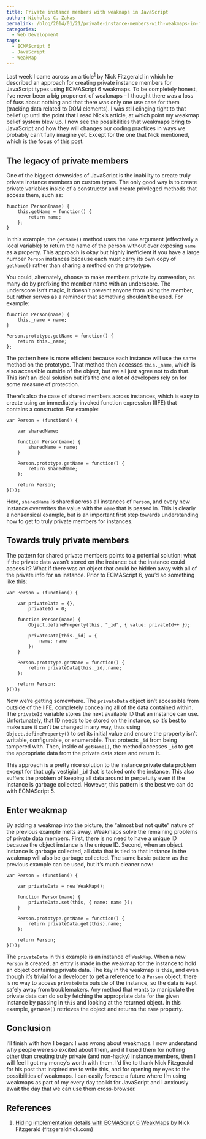 ```yaml
---
title: Private instance members with weakmaps in JavaScript
author: Nicholas C. Zakas
permalink: /blog/2014/01/21/private-instance-members-with-weakmaps-in-javascript/
categories:
  - Web Development
tags:
  - ECMAScript 6
  - JavaScript
  - WeakMap
---
```

Last week I came across an article<sup>[1]</sup> by Nick Fitzgerald in which he described an approach for creating private instance members for JavaScript types using ECMAScript 6 weakmaps. To be completely honest, I&#8217;ve never been a big proponent of weakmaps &#8211; I thought there was a loss of fuss about nothing and that there was only one use case for them (tracking data related to DOM elements). I was still clinging tight to that belief up until the point that I read Nick&#8217;s article, at which point my weakmap belief system blew up. I now see the possibilities that weakmaps bring to JavaScript and how they will changes our coding practices in ways we probably can&#8217;t fully imagine yet. Except for the one that Nick mentioned, which is the focus of this post.

## The legacy of private members

One of the biggest downsides of JavaScript is the inability to create truly private instance members on custom types. The only good way is to create private variables inside of a constructor and create privileged methods that access them, such as:

    function Person(name) {
        this.getName = function() {
            return name;
        };
    }

In this example, the `getName()` method uses the `name` argument (effectively a local variable) to return the name of the person without ever exposing `name` as a property. This approach is okay but highly inefficient if you have a large number `Person` instances because each must carry its own copy of `getName()` rather than sharing a method on the prototype.

You could, alternately, choose to make members private by convention, as many do by prefixing the member name with an underscore. The underscore isn&#8217;t magic, it doesn&#8217;t prevent anyone from using the member, but rather serves as a reminder that something shouldn&#8217;t be used. For example:

    function Person(name) {
        this._name = name;
    }
    
    Person.prototype.getName = function() {
        return this._name;
    };

The pattern here is more efficient because each instance will use the same method on the prototype. That method then accesses `this._name`, which is also accessible outside of the object, but we all just agree not to do that. This isn&#8217;t an ideal solution but it&#8217;s the one a lot of developers rely on for some measure of protection.

There&#8217;s also the case of shared members across instances, which is easy to create using an immediately-invoked function expression (IIFE) that contains a constructor. For example:

    var Person = (function() {
    
        var sharedName;
    
        function Person(name) {
            sharedName = name;
        }
    
        Person.prototype.getName = function() {
            return sharedName;
        };
    
        return Person;
    }());

Here, `sharedName` is shared across all instances of `Person`, and every new instance overwrites the value with the `name` that is passed in. This is clearly a nonsensical example, but is an important first step towards understanding how to get to truly private members for instances.

## Towards truly private members

The pattern for shared private members points to a potential solution: what if the private data wasn&#8217;t stored on the instance but the instance could access it? What if there was an object that could be hidden away with all of the private info for an instance. Prior to ECMAScript 6, you&#8217;d so something like this:

    var Person = (function() {
    
        var privateData = {},
            privateId = 0;
    
        function Person(name) {
            Object.defineProperty(this, "_id", { value: privateId++ });
    
            privateData[this._id] = {
                name: name
            };
        }
    
        Person.prototype.getName = function() {
            return privateData[this._id].name;
        };
    
        return Person;
    }());

Now we&#8217;re getting somewhere. The `privateData` object isn&#8217;t accessible from outside of the IIFE, completely concealing all of the data contained within. The `privateId` variable stores the next available ID that an instance can use. Unfortunately, that ID needs to be stored on the instance, so it&#8217;s best to make sure it can&#8217;t be changed in any way, thus using `Object.defineProperty()` to set its initial value and ensure the property isn&#8217;t writable, configurable, or enumerable. That protects `_id` from being tampered with. Then, inside of `getName()`, the method accesses `_id` to get the appropriate data from the private data store and return it.

This approach is a pretty nice solution to the instance private data problem except for that ugly vestigial `_id` that is tacked onto the instance. This also suffers the problem of keeping all data around in perpetuity even if the instance is garbage collected. However, this pattern is the best we can do with ECMAScript 5.

## Enter weakmap

By adding a weakmap into the picture, the &#8220;almost but not quite&#8221; nature of the previous example melts away. Weakmaps solve the remaining problems of private data members. First, there is no need to have a unique ID because the object instance is the unique ID. Second, when an object instance is garbage collected, all data that is tied to that instance in the weakmap will also be garbage collected. The same basic pattern as the previous example can be used, but it&#8217;s much cleaner now:

    var Person = (function() {
    
        var privateData = new WeakMap();
    
        function Person(name) {
            privateData.set(this, { name: name });
        }
    
        Person.prototype.getName = function() {
            return privateData.get(this).name;
        };
    
        return Person;
    }());

The `privateData` in this example is an instance of `WeakMap`. When a new `Person` is created, an entry is made in the weakmap for the instance to hold an object containing private data. The key in the weakmap is `this`, and even though it&#8217;s trivial for a developer to get a reference to a `Person` object, there is no way to access `privateData` outside of the instance, so the data is kept safely away from troublemakers. Any method that wants to manipulate the private data can do so by fetching the appropriate data for the given instance by passing in `this` and looking at the returned object. In this example, `getName()` retrieves the object and returns the `name` property.

## Conclusion

I&#8217;ll finish with how I began: I was wrong about weakmaps. I now understand why people were so excited about them, and if I used them for nothing other than creating truly private (and non-hacky) instance members, then I will feel I got my money&#8217;s worth with them. I&#8217;d like to thank Nick Fitzgerald for his post that inspired me to write this, and for opening my eyes to the possibilities of weakmaps. I can easily foresee a future where I&#8217;m using weakmaps as part of my every day toolkit for JavaScript and I anxiously await the day that we can use them cross-browser.

## References

  1. [Hiding implementation details with ECMAScript 6 WeakMaps][1] by Nick Fitzgerald (fitzgeraldnick.com)

 [1]: http://fitzgeraldnick.com/weblog/53/
